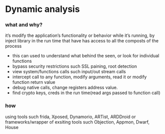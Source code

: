 # Dynamic analysis

### what and why?

it’s modify the application’s functionality or behavior while it’s running, by inject library in the run time that have has access to all the composts of the process

- this can used to understand what behind the seen, or look for individual functions
- bypass security restrictions such SSL paining, root detection
- view system/functions calls such input/out stream calls
- intercept call to any function, modify arguments, read it or modify function return value
- debug native calls, change registers address value.
- find crypto keys, creds in the run time(read args passed to function call)

### how
using tools such frida, Xposed, Dynamorio, ARTist, ARDDroid
or frameworks/wrapper of exsiting tools such Objection, Appmon, Dwarf, House